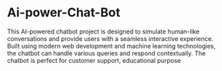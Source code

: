 # Ai-power-Chat-Bot
This AI-powered chatbot project is designed to simulate human-like conversations and provide users with a seamless interactive experience. Built using modern web development and machine learning technologies, the chatbot can handle various queries and respond contextually. The chatbot is perfect for customer support, educational purpose
